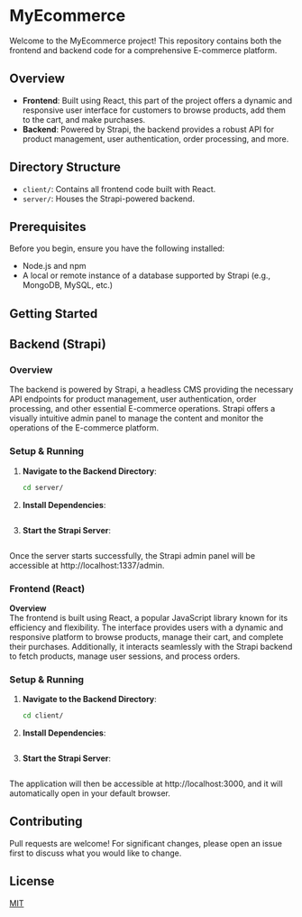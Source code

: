 # MyEcommerce

Welcome to the MyEcommerce project! This repository contains both the frontend and backend code for a comprehensive E-commerce platform.

## Overview

- **Frontend**: Built using React, this part of the project offers a dynamic and responsive user interface for customers to browse products, add them to the cart, and make purchases.
- **Backend**: Powered by Strapi, the backend provides a robust API for product management, user authentication, order processing, and more.

## Directory Structure

- `client/`: Contains all frontend code built with React.
- `server/`: Houses the Strapi-powered backend.

## Prerequisites

Before you begin, ensure you have the following installed:

- Node.js and npm
- A local or remote instance of a database supported by Strapi (e.g., MongoDB, MySQL, etc.)

## Getting Started

## Backend (Strapi)

### Overview
The backend is powered by Strapi, a headless CMS providing the necessary API endpoints for product management, user authentication, order processing, and other essential E-commerce operations. Strapi offers a visually intuitive admin panel to manage the content and monitor the operations of the E-commerce platform.

### Setup & Running

1. **Navigate to the Backend Directory**:
   ```bash
   cd server/
2. **Install Dependencies**:
   ```npm install
3. **Start the Strapi Server**:
   ```npm run develop

Once the server starts successfully, the Strapi admin panel will be accessible at http://localhost:1337/admin.

### Frontend (React)

**Overview**  
The frontend is built using React, a popular JavaScript library known for its efficiency and flexibility. The interface provides users with a dynamic and responsive platform to browse products, manage their cart, and complete their purchases. Additionally, it interacts seamlessly with the Strapi backend to fetch products, manage user sessions, and process orders.

### Setup & Running

1. **Navigate to the Backend Directory**:
   ```bash
   cd client/
2. **Install Dependencies**:
   ```npm install
3. **Start the Strapi Server**:
   ```npm start

The application will then be accessible at http://localhost:3000, and it will automatically open in your default browser.

## Contributing

Pull requests are welcome! For significant changes, please open an issue first to discuss what you would like to change.

## License

[MIT](https://choosealicense.com/licenses/mit/)

